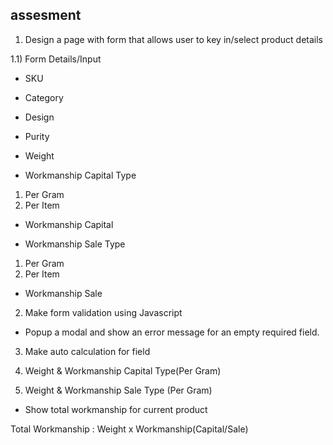 ## assesment

1) Design a page with form that allows user to key in/select product details

1.1) Form Details/Input

- SKU
- Category
- Design
- Purity
- Weight

- Workmanship Capital Type
1) Per Gram
2) Per Item
- Workmanship Capital

- Workmanship Sale Type
1) Per Gram
2) Per Item
- Workmanship Sale

2) Make form validation using Javascript

- Popup a modal and show an error message for an empty required field.

3) Make auto calculation for  field

1) Weight & Workmanship Capital Type(Per Gram)

2) Weight & Workmanship Sale Type (Per Gram)

- Show total workmanship for current product

Total Workmanship : Weight x Workmanship(Capital/Sale)
